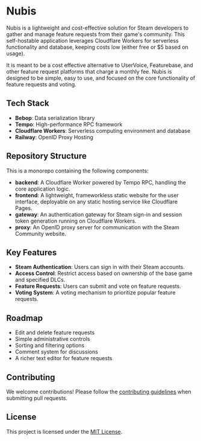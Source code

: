 # Nubis

Nubis is a lightweight and cost-effective solution for Steam developers to gather and manage feature requests from their game's community. This self-hostable application leverages Cloudflare Workers for serverless functionality and database, keeping costs low (either free or $5 based on usage).

It is meant to be a cost effective alternative to UserVoice, Featurebase, and other feature request platforms that charge a monthly fee. Nubis is designed to be simple, easy to use, and focused on the core functionality of feature requests and voting.

## Tech Stack

- **Bebop**: Data serialization library
- **Tempo**: High-performance RPC framework
- **Cloudflare Workers**: Serverless computing environment and database
- **Railway**: OpenID Proxy Hosting

## Repository Structure

This is a monorepo containing the following components:

- **backend**: A Cloudflare Worker powered by Tempo RPC, handling the core application logic.
- **frontend**: A lightweight, frameworkless static website for the user interface, deployable on any static hosting service like Cloudflare Pages.
- **gateway**: An authentication gateway for Steam sign-in and session token generation running on Cloudflare Workers.
- **proxy**: An OpenID proxy server for communication with the Steam Community website.

## Key Features

- **Steam Authentication**: Users can sign in with their Steam accounts.
- **Access Control**: Restrict access based on ownership of the base game and specified DLCs.
- **Feature Requests**: Users can submit and vote on feature requests.
- **Voting System**: A voting mechanism to prioritize popular feature requests.

## Roadmap
- Edit and delete feature requests
- Simple administrative controls
- Sorting and filtering options
- Comment system for discussions
- A richer text editor for feature requests

## Contributing

We welcome contributions! Please follow the [contributing guidelines](CONTRIBUTING.md) when submitting pull requests.

## License

This project is licensed under the [MIT License](LICENSE).